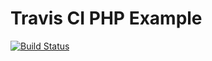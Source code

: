 Travis CI PHP Example
===========

[![Build Status](https://travis-ci.org/khyrontm/travis-ci-php-example.svg?branch=master)](https://travis-ci.org/khyrontm/travis-ci-php-example)